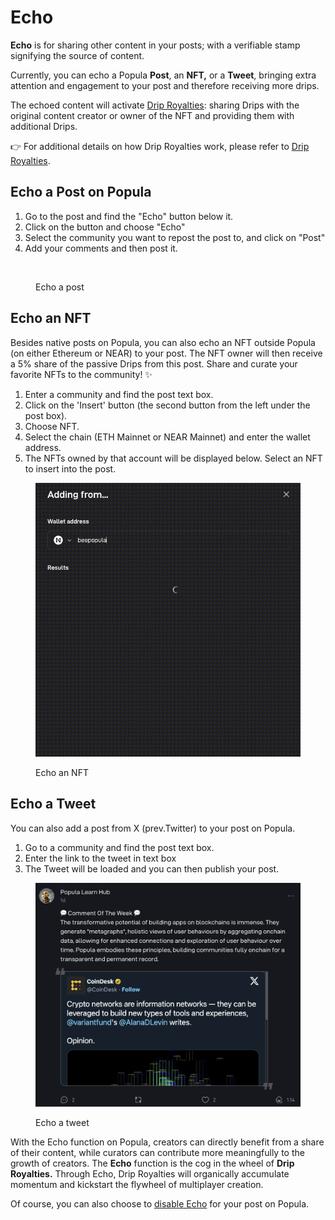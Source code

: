 # Echo

**Echo** is for sharing other content in your posts; with a verifiable stamp signifying the source of content.

Currently, you can echo a Popula **Post**, an **NFT,** or a **Tweet**, bringing extra attention and engagement to your post and therefore receiving more drips.

The echoed content will activate [Drip Royalties](../drips-and-drip-royalties/drip-royalties.md): sharing Drips with the original content creator or owner of the NFT and providing them with additional Drips.

👉 For additional details on how Drip Royalties work, please refer to [Drip Royalties](../drips-and-drip-royalties/drip-royalties.md).



## Echo a Post on Popula

1. Go to the post and find the "Echo" button below it.
2. Click on the button and choose "Echo"
3. Select the community you want to repost the post to, and click on "Post"
4. Add your comments and then post it.

<figure><img src="../.gitbook/assets/echo post.gif" alt=""><figcaption><p>Echo a post</p></figcaption></figure>

## Echo an NFT

Besides native posts on Popula, you can also echo an NFT outside Popula (on either Ethereum or NEAR) to your post. The NFT owner will then receive a 5% share of the passive Drips from this post. Share and curate your favorite NFTs to the community! ✨

1. Enter a community and find the post text box.
2. Click on the 'Insert' button (the second button from the left under the post box).
3. Choose NFT.
4. Select the chain (ETH Mainnet or NEAR Mainnet) and enter the wallet address.
5. The NFTs owned by that account will be displayed below. Select an NFT to insert into the post.

<figure><img src="../.gitbook/assets/echo near nft.gif" alt=""><figcaption><p>Echo an NFT</p></figcaption></figure>

## Echo a Tweet

You can also add a post from X (prev.Twitter) to your post on Popula.

1. Go to a community and find the post text box.
2. Enter the link to the tweet in text box
3. The Tweet will be loaded and you can then publish your post.

<figure><img src="../.gitbook/assets/image (22).png" alt=""><figcaption><p>Echo a tweet</p></figcaption></figure>

With the Echo function on Popula, creators can directly benefit from a share of their content, while curators can contribute more meaningfully to the growth of creators. The **Echo** function is the cog in the wheel of **Drip Royalties.** Through Echo, Drip Royalties will organically accumulate momentum and kickstart the flywheel of multiplayer creation.

Of course, you can also choose to [disable Echo](post.md#set-post-drip-royalties) for your post on Popula.



####
